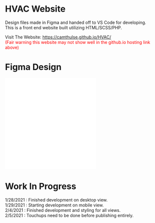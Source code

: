 # HVAC Website

Design files made in Figma and handed off to VS Code for developing. <br />
This is a front end website built utilizing HTML/SCSS/PHP.

Visit The Website: https://camthulse.github.io/HVAC/ <br />
<span style="color: red;"> (Fair warning this website may not show well in the github.io hosting link above) </span>

# Figma Design
![Figma design file - Desktop View](/Figma/FigmaDesign_Desktop.pdf "Figma design file - Desktop View") <br />
![Figma design file - Mobile View](/Figma/FigmaDesign_Mobile.pdf "Figma design file - Desktop View")


# Work In Progress
1/28/2021 : Finished development on desktop view.
<br /> 1/29/2021 : Starting development on mobile view.
<br /> 2/4/2021  : Finished development and styling for all views.
<br /> 2/5/2021  : Touchups need to be done before publishing entirely.
